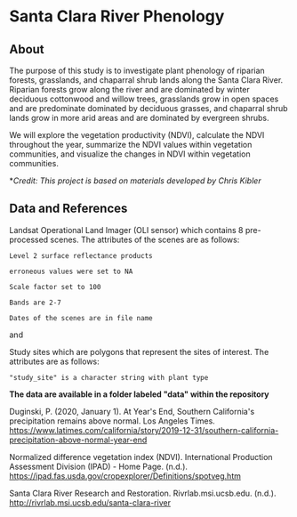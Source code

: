 # Santa Clara River Phenology
## About
The purpose of this study is to investigate plant phenology of riparian forests, grasslands, and chaparral shrub lands along the Santa Clara River. Riparian forests grow along the river and are dominated by winter deciduous cottonwood and willow trees, grasslands grow in open spaces and are predominate dominated by deciduous grasses, and chaparral shrub lands grow in more arid areas and are dominated by evergreen shrubs.

We will explore the vegetation productivity (NDVI), calculate the NDVI throughout the year, summarize the NDVI values within vegetation communities, and visualize the changes in NDVI within vegetation communities.

**Credit: This project is based on materials developed by Chris Kibler*
## Data and References
Landsat Operational Land Imager (OLI sensor) which contains 8 pre-processed scenes. The attributes of the scenes are as follows:

    Level 2 surface reflectance products

    erroneous values were set to NA

    Scale factor set to 100

    Bands are 2-7

    Dates of the scenes are in file name

and

Study sites which are polygons that represent the sites of interest. The attributes are as follows:

    "study_site" is a character string with plant type

**The data are available in a folder labeled "data" within the repository**


Duginski, P. (2020, January 1). At Year's End, Southern California's precipitation remains above normal. Los Angeles Times. https://www.latimes.com/california/story/2019-12-31/southern-california-precipitation-above-normal-year-end

Normalized difference vegetation index (NDVI). International Production Assessment Division (IPAD) - Home Page. (n.d.). https://ipad.fas.usda.gov/cropexplorer/Definitions/spotveg.htm

Santa Clara River Research and Restoration. Rivrlab.msi.ucsb.edu. (n.d.). http://rivrlab.msi.ucsb.edu/santa-clara-river

